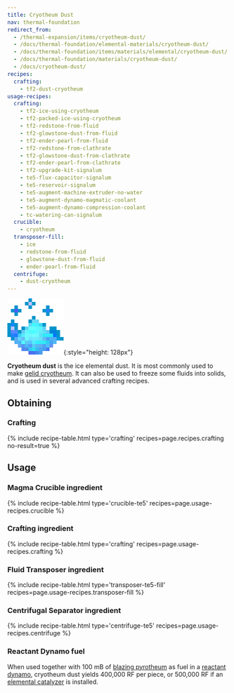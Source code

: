 ```yaml
---
title: Cryotheum Dust
nav: thermal-foundation
redirect_from:
  - /thermal-expansion/items/cryotheum-dust/
  - /docs/thermal-foundation/elemental-materials/cryotheum-dust/
  - /docs/thermal-foundation/items/materials/elemental/cryotheum-dust/
  - /docs/thermal-foundation/materials/cryotheum-dust/
  - /docs/cryotheum-dust/
recipes:
  crafting:
    - tf2-dust-cryotheum
usage-recipes:
  crafting:
    - tf2-ice-using-cryotheum
    - tf2-packed-ice-using-cryotheum
    - tf2-redstone-from-fluid
    - tf2-glowstone-dust-from-fluid
    - tf2-ender-pearl-from-fluid
    - tf2-redstone-from-clathrate
    - tf2-glowstone-dust-from-clathrate
    - tf2-ender-pearl-from-clathrate
    - tf2-upgrade-kit-signalum
    - te5-flux-capacitor-signalum
    - te5-reservoir-signalum
    - te5-augment-machine-extruder-no-water
    - te5-augment-dynamo-magmatic-coolant
    - te5-augment-dynamo-compression-coolant
    - tc-watering-can-signalum
  crucible:
    - cryotheum
  transposer-fill:
    - ice
    - redstone-from-fluid
    - glowstone-dust-from-fluid
    - ender-pearl-from-fluid
  centrifuge:
    - dust-cryotheum
---
```


![Cryotheum dust](/assets/images/thermal-foundation/dust-cryotheum.gif){:style="height: 128px"}


**Cryotheum dust** is the ice elemental dust. It is most commonly used to make
[gelid cryotheum](/docs/thermal-foundation/gelid-cryotheum/). It can also be used to freeze some
fluids into solids, and is used in several advanced crafting recipes.


Obtaining
---------

### Crafting
{% include recipe-table.html type='crafting' recipes=page.recipes.crafting no-result=true %}


Usage
-----

### Magma Crucible ingredient
{% include recipe-table.html type='crucible-te5' recipes=page.usage-recipes.crucible %}

### Crafting ingredient
{% include recipe-table.html type='crafting' recipes=page.usage-recipes.crafting %}

### Fluid Transposer ingredient
{% include recipe-table.html type='transposer-te5-fill' recipes=page.usage-recipes.transposer-fill %}

### Centrifugal Separator ingredient
{% include recipe-table.html type='centrifuge-te5' recipes=page.usage-recipes.centrifuge %}

### Reactant Dynamo fuel
When used together with 100 mB of [blazing pyrotheum](/docs/thermal-foundation/blazing-pyrotheum/)
as fuel in a [reactant dynamo](/docs/thermal-expansion/reactant-dynamo/), cryotheum dust yields
400,000 RF per piece, or 500,000 RF if an [elemental
catalyzer](/docs/thermal-expansion/augment-elemental-catalyzer/) is installed.
